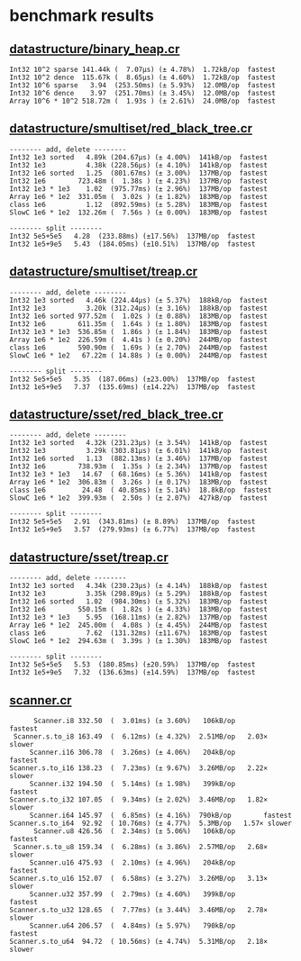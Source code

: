 # benchmark results

## [datastructure/binary_heap.cr](https://github.com/yuruhi/crystal_lib/blob/master/benchmarks/datastructure/binary_heap.cr)

```
Int32 10^2 sparse 141.44k (  7.07µs) (± 4.78%)  1.72kB/op  fastest
Int32 10^2 dence  115.67k (  8.65µs) (± 4.60%)  1.72kB/op  fastest
Int32 10^6 sparse   3.94  (253.50ms) (± 5.93%)  12.0MB/op  fastest
Int32 10^6 dence    3.97  (251.70ms) (± 3.45%)  12.0MB/op  fastest
Array 10^6 * 10^2 518.72m (  1.93s ) (± 2.61%)  24.0MB/op  fastest
```

## [datastructure/smultiset/red_black_tree.cr](https://github.com/yuruhi/crystal_lib/blob/master/benchmarks/datastructure/smultiset/red_black_tree.cr)

```
-------- add, delete --------
Int32 1e3 sorted   4.89k (204.67µs) (± 4.00%)  141kB/op  fastest
Int32 1e3          4.38k (228.56µs) (± 4.10%)  141kB/op  fastest
Int32 1e6 sorted   1.25  (801.67ms) (± 3.00%)  137MB/op  fastest
Int32 1e6        723.48m (  1.38s ) (± 4.23%)  137MB/op  fastest
Int32 1e3 * 1e3    1.02  (975.77ms) (± 2.96%)  137MB/op  fastest
Array 1e6 * 1e2  331.05m (  3.02s ) (± 1.82%)  183MB/op  fastest
class 1e6          1.12  (892.59ms) (± 5.28%)  183MB/op  fastest
SlowC 1e6 * 1e2  132.26m (  7.56s ) (± 0.00%)  183MB/op  fastest

-------- split --------
Int32 5e5+5e5   4.28  (233.88ms) (±17.56%)  137MB/op  fastest
Int32 1e5+9e5   5.43  (184.05ms) (±10.51%)  137MB/op  fastest
```

## [datastructure/smultiset/treap.cr](https://github.com/yuruhi/crystal_lib/blob/master/benchmarks/datastructure/smultiset/treap.cr)

```
-------- add, delete --------
Int32 1e3 sorted   4.46k (224.44µs) (± 5.37%)  188kB/op  fastest
Int32 1e3          3.20k (312.24µs) (± 3.16%)  188kB/op  fastest
Int32 1e6 sorted 977.52m (  1.02s ) (± 0.88%)  183MB/op  fastest
Int32 1e6        611.35m (  1.64s ) (± 1.80%)  183MB/op  fastest
Int32 1e3 * 1e3  536.85m (  1.86s ) (± 1.84%)  183MB/op  fastest
Array 1e6 * 1e2  226.59m (  4.41s ) (± 0.20%)  244MB/op  fastest
class 1e6        590.90m (  1.69s ) (± 2.70%)  244MB/op  fastest
SlowC 1e6 * 1e2   67.22m ( 14.88s ) (± 0.00%)  244MB/op  fastest

-------- split --------
Int32 5e5+5e5   5.35  (187.06ms) (±23.00%)  137MB/op  fastest
Int32 1e5+9e5   7.37  (135.69ms) (±14.22%)  137MB/op  fastest
```

## [datastructure/sset/red_black_tree.cr](https://github.com/yuruhi/crystal_lib/blob/master/benchmarks/datastructure/sset/red_black_tree.cr)

```
-------- add, delete --------
Int32 1e3 sorted   4.32k (231.23µs) (± 3.54%)  141kB/op  fastest
Int32 1e3          3.29k (303.81µs) (± 6.01%)  141kB/op  fastest
Int32 1e6 sorted   1.13  (882.13ms) (± 3.46%)  137MB/op  fastest
Int32 1e6        738.93m (  1.35s ) (± 2.34%)  137MB/op  fastest
Int32 1e3 * 1e3   14.67  ( 68.16ms) (± 5.36%)  141kB/op  fastest
Array 1e6 * 1e2  306.83m (  3.26s ) (± 0.17%)  183MB/op  fastest
class 1e6         24.48  ( 40.85ms) (± 5.14%)  18.8kB/op  fastest
SlowC 1e6 * 1e2  399.93m (  2.50s ) (± 2.07%)  427kB/op  fastest

-------- split --------
Int32 5e5+5e5   2.91  (343.81ms) (± 8.89%)  137MB/op  fastest
Int32 1e5+9e5   3.57  (279.93ms) (± 6.77%)  137MB/op  fastest
```

## [datastructure/sset/treap.cr](https://github.com/yuruhi/crystal_lib/blob/master/benchmarks/datastructure/sset/treap.cr)

```
-------- add, delete --------
Int32 1e3 sorted   4.34k (230.23µs) (± 4.14%)  188kB/op  fastest
Int32 1e3          3.35k (298.89µs) (± 5.29%)  188kB/op  fastest
Int32 1e6 sorted   1.02  (984.30ms) (± 5.32%)  183MB/op  fastest
Int32 1e6        550.15m (  1.82s ) (± 4.33%)  183MB/op  fastest
Int32 1e3 * 1e3    5.95  (168.11ms) (± 2.82%)  137MB/op  fastest
Array 1e6 * 1e2  245.00m (  4.08s ) (± 4.45%)  244MB/op  fastest
class 1e6          7.62  (131.32ms) (±11.67%)  183MB/op  fastest
SlowC 1e6 * 1e2  294.63m (  3.39s ) (± 1.30%)  183MB/op  fastest

-------- split --------
Int32 5e5+5e5   5.53  (180.85ms) (±20.59%)  137MB/op  fastest
Int32 1e5+9e5   7.32  (136.63ms) (±14.59%)  137MB/op  fastest
```

## [scanner.cr](https://github.com/yuruhi/crystal_lib/blob/master/benchmarks/scanner.cr)

```
      Scanner.i8 332.50  (  3.01ms) (± 3.60%)   106kB/op        fastest
 Scanner.s.to_i8 163.49  (  6.12ms) (± 4.32%)  2.51MB/op   2.03× slower
     Scanner.i16 306.78  (  3.26ms) (± 4.06%)   204kB/op        fastest
Scanner.s.to_i16 138.23  (  7.23ms) (± 9.67%)  3.26MB/op   2.22× slower
     Scanner.i32 194.50  (  5.14ms) (± 1.98%)   399kB/op        fastest
Scanner.s.to_i32 107.05  (  9.34ms) (± 2.02%)  3.46MB/op   1.82× slower
     Scanner.i64 145.97  (  6.85ms) (± 4.16%)  790kB/op        fastest
Scanner.s.to_i64  92.92  ( 10.76ms) (± 4.77%)  5.3MB/op   1.57× slower
      Scanner.u8 426.56  (  2.34ms) (± 5.06%)   106kB/op        fastest
 Scanner.s.to_u8 159.34  (  6.28ms) (± 3.86%)  2.57MB/op   2.68× slower
     Scanner.u16 475.93  (  2.10ms) (± 4.96%)   204kB/op        fastest
Scanner.s.to_u16 152.07  (  6.58ms) (± 3.27%)  3.26MB/op   3.13× slower
     Scanner.u32 357.99  (  2.79ms) (± 4.60%)   399kB/op        fastest
Scanner.s.to_u32 128.65  (  7.77ms) (± 3.44%)  3.46MB/op   2.78× slower
     Scanner.u64 206.57  (  4.84ms) (± 5.97%)   790kB/op        fastest
Scanner.s.to_u64  94.72  ( 10.56ms) (± 4.74%)  5.31MB/op   2.18× slower
```


